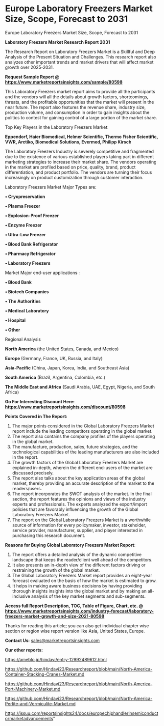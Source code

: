 # Europe Laboratory Freezers Market Size, Scope, Forecast to 2031
Europe Laboratory Freezers Market Size, Scope, Forecast to 2031

<strong>Laboratory Freezers Market Research Report 2031</strong>

The Research Report on Laboratory Freezers Market is a Skillful and Deep Analysis of the Present Situation and Challenges. This research report also analyzes other important trends and market drivers that will affect market growth over 2025-2031.

<strong>Request Sample Report @ <a href=https://www.marketreportsinsights.com/sample/80598>https://www.marketreportsinsights.com/sample/80598</a></strong>

This Laboratory Freezers market report aims to provide all the participants and the vendors will all the details about growth factors, shortcomings, threats, and the profitable opportunities that the market will present in the near future. The report also features the revenue share, industry size, production volume, and consumption in order to gain insights about the politics to contest for gaining control of a large portion of the market share.

Top Key Players in the Laboratory Freezers Market:

<strong>Eppendorf, Haier Biomedical, Helmer Scientific, Thermo Fisher Scientific, VWR, Arctiko, Biomedical Solutions, Evermed, Philipp Kirsch</strong>

The Laboratory Freezers Industry is severely competitive and fragmented due to the existence of various established players taking part in different marketing strategies to increase their market share. The vendors operating in the market are profiled based on price, quality, brand, product differentiation, and product portfolio. The vendors are turning their focus increasingly on product customization through customer interaction.

Laboratory Freezers Market Major Types are:

<strong>• Cryopreservation

• Plasma Freezer

• Explosion-Proof Freezer

• Enzyme Freezer

• Ultra-Low Freezer

• Blood Bank Refrigerator

• Pharmacy Refrigerator

• Laboratory Freezers</strong>

Market Major end-user applications :

<strong>• Blood Bank

• Biotech Companies

• The Authorities

• Medical Laboratory

• Hospital

• Other</strong>

Regional Analysis

</u><strong><b>North America</b></strong> (the United States, Canada, and Mexico)

<strong><b>Europe </b></strong>(Germany, France, UK, Russia, and Italy)

<strong><b>Asia-Pacific</b></strong> (China, Japan, Korea, India, and Southeast Asia)

<strong><b>South America</b></strong> (Brazil, Argentina, Colombia, etc.)

<strong><b>The Middle East and Africa</b></strong> (Saudi Arabia, UAE, Egypt, Nigeria, and South Africa)

<strong>Go For Interesting Discount Here: <a href=https://www.marketreportsinsights.com/discount/80598>https://www.marketreportsinsights.com/discount/80598</a></strong>

<strong>Points Covered in The Report:</strong>
<ol>
  <li>The major points considered in the Global Laboratory Freezers Market report include the leading competitors operating in the global market.</li>
  <li>The report also contains the company profiles of the players operating in the global market.</li>
  <li>The manufacture, production, sales, future strategies, and the technological capabilities of the leading manufacturers are also included in the report.</li>
  <li>The growth factors of the Global Laboratory Freezers Market are explained in-depth, wherein the different end-users of the market are discussed precisely.</li>
  <li>The report also talks about the key application areas of the global market, thereby providing an accurate description of the market to the readers/users.</li>
  <li>The report incorporates the SWOT analysis of the market. In the final section, the report features the opinions and views of the industry experts and professionals. The experts analyzed the export/import policies that are favorably influencing the growth of the Global Laboratory Freezers Market.</li>
  <li>The report on the Global Laboratory Freezers Market is a worthwhile source of information for every policymaker, investor, stakeholder, service provider, manufacturer, supplier, and player interested in purchasing this research document.</li>
</ol>
<strong>Reasons for Buying Global Laboratory Freezers Market Report:</strong>

<ol>
  <li>The report offers a detailed analysis of the dynamic competitive landscape that keeps the reader/client well ahead of the competitors.</li>
  <li>It also presents an in-depth view of the different factors driving or restraining the growth of the global market.</li>
  <li>The Global Laboratory Freezers Market report provides an eight-year forecast evaluated on the basis of how the market is estimated to grow.</li>
  <li>It helps in making aware business decisions by having providing thorough insights insights into the global market and by making an all-inclusive analysis of the key market segments and sub-segments.</li>
</ol>
<strong>Access full Report Description, TOC, Table of Figure, Chart, etc. @ <a href=https://www.marketreportsinsights.com/industry-forecast/laboratory-freezers-market-growth-and-size-2021-80598>https://www.marketreportsinsights.com/industry-forecast/laboratory-freezers-market-growth-and-size-2021-80598</a></strong>


Thanks for reading this article; you can also get individual chapter wise section or region wise report version like Asia, United States, Europe.

<strong>Contact Us:</strong>
sales@marketreportsinsights.com

<strong>Our other reports:</strong>

<a href=https://ameblo.jp/hindavi/entry-12892489612.html>https://ameblo.jp/hindavi/entry-12892489612.html</a>

<a href=https://github.com/Hindavi23/Researchreport/blob/main/North-America-Container-Stacking-Cranes-Market.md>https://github.com/Hindavi23/Researchreport/blob/main/North-America-Container-Stacking-Cranes-Market.md</a>

<a href=https://github.com/Hindavi23/Researchreport/blob/main/North-America-Port-Machinery-Market.md>https://github.com/Hindavi23/Researchreport/blob/main/North-America-Port-Machinery-Market.md</a>

<a href=https://github.com/Hindavi23/Researchreport/blob/main/North-America-Perlite-and-Vermiculite-Market.md>https://github.com/Hindavi23/Researchreport/blob/main/North-America-Perlite-and-Vermiculite-Market.md</a>

<a href=https://issuu.com/reportsinsights24/docs/europechiphandlerinsemiconductormarketadvancements>https://issuu.com/reportsinsights24/docs/europechiphandlerinsemiconductormarketadvancements</a>"
